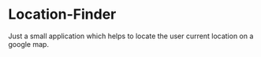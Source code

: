 # Location-Finder
Just a small application which helps to locate the user current location on a google map. 
